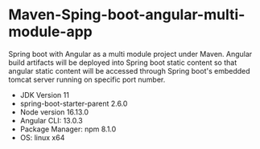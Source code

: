 # Maven-Sping-boot-angular-multi-module-app
Spring boot with Angular as a multi module project under Maven. Angular build artifacts will be deployed into Spring boot static content so that angular static content will be accessed through Spring boot's embedded tomcat server running on specific port number.

- JDK Version 11
- spring-boot-starter-parent 2.6.0
- Node version 16.13.0
- Angular CLI: 13.0.3
- Package Manager: npm 8.1.0
- OS: linux x64

